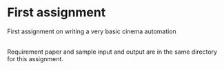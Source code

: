 # First assignment

First assignment on writing a very basic cinema automation <br> <br>

Requirement paper and sample input and output are in the same directory for this assignment.
